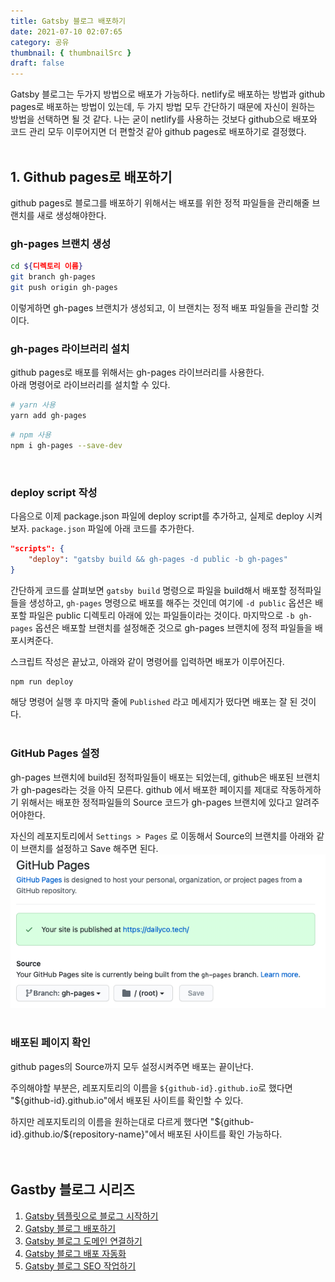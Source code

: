 ```yaml
---
title: Gatsby 블로그 배포하기
date: 2021-07-10 02:07:65
category: 공유
thumbnail: { thumbnailSrc }
draft: false
---
```


Gatsby 블로그는 두가지 방법으로 배포가 가능하다. netlify로 배포하는 방법과 github pages로 배포하는 방법이 있는데, 두 가지 방법 모두 간단하기 때문에 자신이 원하는 방법을 선택하면 될 것 같다. 나는 굳이 netlify를 사용하는 것보다 github으로 배포와 코드 관리 모두 이루어지면 더 편할것 같아 github pages로 배포하기로 결정했다.
<br />
<br />

## 1. Github pages로 배포하기

github pages로 블로그를 배포하기 위해서는 배포를 위한 정적 파일들을 관리해줄 브랜치를 새로 생성해야한다.

### gh-pages 브랜치 생성

```sh
cd ${디렉토리 이름}
git branch gh-pages
git push origin gh-pages
```

이렇게하면 gh-pages 브랜치가 생성되고, 이 브랜치는 정적 배포 파일들을 관리할 것이다.

### gh-pages 라이브러리 설치

github pages로 배포를 위해서는 gh-pages 라이브러리를 사용한다.  
아래 명령어로 라이브러리를 설치할 수 있다.

```sh
# yarn 사용
yarn add gh-pages
```

```sh
# npm 사용
npm i gh-pages --save-dev
```

<br />

### deploy script 작성

다음으로 이제 package.json 파일에 deploy script를 추가하고, 실제로 deploy 시켜보자.
`package.json` 파일에 아래 코드를 추가한다.

```json
"scripts": {
    "deploy": "gatsby build && gh-pages -d public -b gh-pages"
}
```

간단하게 코드를 살펴보면 `gatsby build` 명령으로 파일을 build해서 배포할 정적파일들을 생성하고, `gh-pages` 명령으로 배포를 해주는 것인데 여기에 `-d public` 옵션은 배포할 파일은 public 디렉토리 아래에 있는 파일들이라는 것이다. 마지막으로 `-b gh-pages` 옵션은 배포할 브랜치를 설정해준 것으로 gh-pages 브랜치에 정적 파일들을 배포시켜준다.

스크립트 작성은 끝났고, 아래와 같이 명령어를 입력하면 배포가 이루어진다.

```sh
npm run deploy
```

해당 명령어 실행 후 마지막 줄에 `Published` 라고 메세지가 떴다면 배포는 잘 된 것이다.
<br />
<br />

### GitHub Pages 설정

gh-pages 브랜치에 build된 정적파일들이 배포는 되었는데, github은 배포된 브랜치가 gh-pages라는 것을 아직 모른다. github 에서 배포한 페이지를 제대로 작동하게하기 위해서는 배포한 정적파일들의 Source 코드가 gh-pages 브랜치에 있다고 알려주어야한다.

자신의 레포지토리에서 `Settings > Pages` 로 이동해서 Source의 브랜치를 아래와 같이 브랜치를 설정하고 Save 해주면 된다.
![깃헙_페이지_설정](./images/gatsby-blog-deploy/github_pages_setting.png)
<br />
<br />

### 배포된 페이지 확인

github pages의 Source까지 모두 설정시켜주면 배포는 끝이난다.

주의해야할 부분은, 레포지토리의 이름을 `${github-id}.github.io`로 했다면 "\${github-id}.github.io"에서 배포된 사이트를 확인할 수 있다.

하지만 레포지토리의 이름을 원하는대로 다르게 했다면 "\${github-id}.github.io/\${repository-name}"에서 배포된 사이트를 확인 가능하다.
<br />
<br />
<br />

## Gastby 블로그 시리즈

1. [Gatsby 템플릿으로 블로그 시작하기](https://dailyco.tech/share/gatsby-template-blog-start/)
2. [Gatsby 블로그 배포하기](https://dailyco.tech/share/gatsby-blog-deploy)
3. [Gatsby 블로그 도메인 연결하기](https://dailyco.tech/share/gatsby-blog-domain)
4. [Gatsby 블로그 배포 자동화](https://dailyco.tech/share/gatsby-blog-auto-deploy)
5. [Gatsby 블로그 SEO 작업하기](https://dailyco.tech/share/gatsby-blog-seo)
